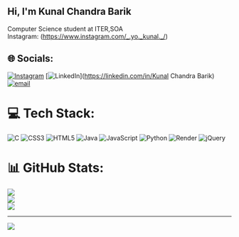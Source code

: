 ## Hi, I'm Kunal Chandra Barik</br>
Computer Science student at ITER,SOA</br>
Instagram: (https://www.instagram.com/_.yo._kunal._/)

## 🌐 Socials:
[![Instagram](https://img.shields.io/badge/Instagram-%23E4405F.svg?logo=Instagram&logoColor=white)](https://instagram.com/_.yo._kunal._) [![LinkedIn](https://img.shields.io/badge/LinkedIn-%230077B5.svg?logo=linkedin&logoColor=white)](https://linkedin.com/in/Kunal Chandra Barik) [![email](https://img.shields.io/badge/Email-D14836?logo=gmail&logoColor=white)](mailto:akunalchbarik@gmail.com) 

# 💻 Tech Stack:
![C](https://img.shields.io/badge/c-%2300599C.svg?style=for-the-badge&logo=c&logoColor=white) ![CSS3](https://img.shields.io/badge/css3-%231572B6.svg?style=for-the-badge&logo=css3&logoColor=white) ![HTML5](https://img.shields.io/badge/html5-%23E34F26.svg?style=for-the-badge&logo=html5&logoColor=white) ![Java](https://img.shields.io/badge/java-%23ED8B00.svg?style=for-the-badge&logo=openjdk&logoColor=white) ![JavaScript](https://img.shields.io/badge/javascript-%23323330.svg?style=for-the-badge&logo=javascript&logoColor=%23F7DF1E) ![Python](https://img.shields.io/badge/python-3670A0?style=for-the-badge&logo=python&logoColor=ffdd54) ![Render](https://img.shields.io/badge/Render-%46E3B7.svg?style=for-the-badge&logo=render&logoColor=white) ![jQuery](https://img.shields.io/badge/jquery-%230769AD.svg?style=for-the-badge&logo=jquery&logoColor=white)
# 📊 GitHub Stats:
![](https://github-readme-stats.vercel.app/api?username=kunal-barik&theme=merko&hide_border=false&include_all_commits=false&count_private=false)<br/>
![](https://nirzak-streak-stats.vercel.app/?user=kunal-barik&theme=merko&hide_border=false)<br/>
![](https://github-readme-stats.vercel.app/api/top-langs/?username=kunal-barik&theme=merko&hide_border=false&include_all_commits=false&count_private=false&layout=compact)

---
[![](https://visitcount.itsvg.in/api?id=kunal-barik&icon=0&color=0)](https://visitcount.itsvg.in)

<!-- Proudly created with GPRM ( https://gprm.itsvg.in ) -->
